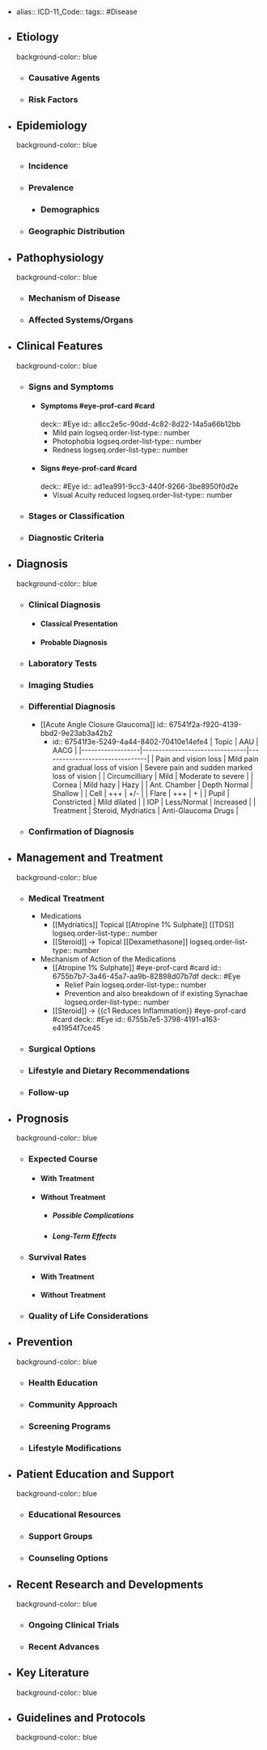 - alias::
  ICD-11_Code::
  tags:: #Disease
- ## Etiology
  background-color:: blue
  - ### Causative Agents
  - ### Risk Factors
- ## Epidemiology
  background-color:: blue
  - ### Incidence
  - ### Prevalence
    - ### Demographics
  - ### Geographic Distribution
- ## Pathophysiology
  background-color:: blue
  - ### Mechanism of Disease
  - ### Affected Systems/Organs
- ## Clinical Features
  background-color:: blue
  - ### Signs and Symptoms
    - #### Symptoms #eye-prof-card #card
      deck:: #Eye
      id:: a8cc2e5c-90dd-4c82-8d22-14a5a66b12bb
      - Mild pain
        logseq.order-list-type:: number
      - Photophobia
        logseq.order-list-type:: number
      - Redness
        logseq.order-list-type:: number
    - #### Signs #eye-prof-card #card
      deck:: #Eye
      id:: ad1ea991-9cc3-440f-9266-3be8950f0d2e
      - Visual Acuity reduced
        logseq.order-list-type:: number
  - ### Stages or Classification
  - ### Diagnostic Criteria
- ## Diagnosis
  background-color:: blue
  - ### Clinical Diagnosis
    - #### Classical Presentation
    - #### Probable Diagnosis
  - ### Laboratory Tests
  - ### Imaging Studies
  - ### Differential Diagnosis
    - [[Acute Angle Closure Glaucoma]]
      id:: 67541f2a-f920-4139-bbd2-9e23ab3a42b2
      - id:: 67541f3e-5249-4a44-8402-70410e14efe4
        | Topic | AAU | AACG |
        |------------------|--------------------------------|--------------------------------|
        | Pain and vision loss | Mild pain and gradual loss of vision | Severe pain and sudden marked loss of vision |
        | Circumcilliary | Mild | Moderate to severe |
        | Cornea | Mild hazy | Hazy |
        | Ant. Chamber | Depth Normal | Shallow |
        | Cell | +++ | +/- |
        | Flare | +++ | + |
        | Pupil | Constricted | Mild dilated |
        | IOP | Less/Normal | Increased |
        | Treatment | Steroid, Mydriatics | Anti-Glaucoma Drugs |
  - ### Confirmation of Diagnosis
- ## Management and Treatment
  background-color:: blue
  - ### Medical Treatment
    - Medications
      - [[Mydriatics]] Topical [[Atropine 1% Sulphate]] [[TDS]]
        logseq.order-list-type:: number
      - [[Steroid]] -> Topical [[Dexamethasone]]
        logseq.order-list-type:: number
    - Mechanism of Action of the Medications
      - [[Atropine 1% Sulphate]] #eye-prof-card #card
        id:: 6755b7b7-3a46-45a7-aa9b-82898d07b7df
        deck:: #Eye
        - Relief Pain
          logseq.order-list-type:: number
        - Prevention and also breakdown of if existing Synachae
          logseq.order-list-type:: number
      - [[Steroid]] -> {{c1 Reduces Inflammation}} #eye-prof-card #card
        deck:: #Eye
        id:: 6755b7e5-3798-4191-a163-e41954f7ce45
  - ### Surgical Options
  - ### Lifestyle and Dietary Recommendations
  - ### Follow-up
- ## Prognosis
  background-color:: blue
  - ### Expected Course
    - #### With Treatment
    - #### Without Treatment
      - ##### Possible Complications
      - ##### Long-Term Effects
  - ### Survival Rates
    - #### With Treatment
    - #### Without Treatment
  - ### Quality of Life Considerations
- ## Prevention
  background-color:: blue
  - ### Health Education
  - ### Community Approach
  - ### Screening Programs
  - ### Lifestyle Modifications
- ## Patient Education and Support
  background-color:: blue
  - ### Educational Resources
  - ### Support Groups
  - ### Counseling Options
- ## Recent Research and Developments
  background-color:: blue
  - ### Ongoing Clinical Trials
  - ### Recent Advances
- ## Key Literature
  background-color:: blue
- ## Guidelines and Protocols
  background-color:: blue
